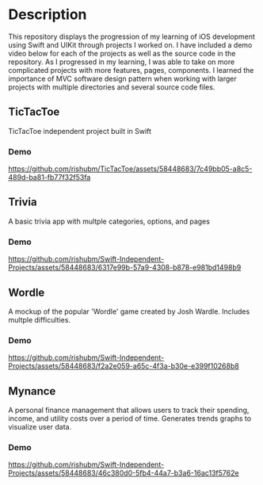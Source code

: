 # Description
This repository displays the progression of my learning of iOS development using Swift and UIKit through projects I worked on. I have included a demo video below for each of the projects as well as the source code in the repository. 
As I progressed in my learning, I was able to take on more complicated projects with more features, pages, components. I learned the importance of MVC software design pattern when working with larger projects with multiple directories and several source code files.

## TicTacToe
TicTacToe independent project built in Swift
### Demo
https://github.com/rishubm/TicTacToe/assets/58448683/7c49bb05-a8c5-489d-ba81-fb77f32f53fa

## Trivia
A basic trivia app with multple categories, options, and pages
### Demo
https://github.com/rishubm/Swift-Independent-Projects/assets/58448683/6317e99b-57a9-4308-b878-e981bd1498b9

## Wordle
A mockup of the popular 'Wordle' game created by Josh Wardle. Includes multple difficulties.
### Demo
https://github.com/rishubm/Swift-Independent-Projects/assets/58448683/f2a2e059-a65c-4f3a-b30e-e399f10268b8

## Mynance
A personal finance management that allows users to track their spending, income, and utility costs over a period of time. Generates trends graphs to visualize user data.  
### Demo
https://github.com/rishubm/Swift-Independent-Projects/assets/58448683/46c380d0-5fb4-44a7-b3a6-16ac13f5762e

